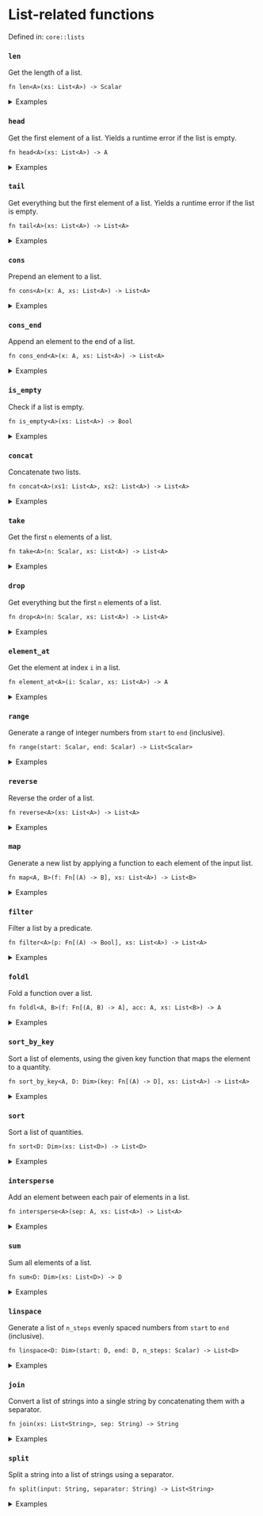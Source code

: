 # List-related functions

Defined in: `core::lists`

### `len`
Get the length of a list.

```nbt
fn len<A>(xs: List<A>) -> Scalar
```

<details>
<summary>Examples</summary>

* <a href="https://numbat.dev/?q=len%28%5B3%2C%202%2C%201%5D%29"><i class="fa fa-play"></i> Run this example</a>

  ```nbt
    >>> len([3, 2, 1])
    
      len([3, 2, 1])
    
        = 3
    
  ```
</details>

### `head`
Get the first element of a list. Yields a runtime error if the list is empty.

```nbt
fn head<A>(xs: List<A>) -> A
```

<details>
<summary>Examples</summary>

* <a href="https://numbat.dev/?q=head%28%5B3%2C%202%2C%201%5D%29"><i class="fa fa-play"></i> Run this example</a>

  ```nbt
    >>> head([3, 2, 1])
    
      head([3, 2, 1])
    
        = 3
    
  ```
</details>

### `tail`
Get everything but the first element of a list. Yields a runtime error if the list is empty.

```nbt
fn tail<A>(xs: List<A>) -> List<A>
```

<details>
<summary>Examples</summary>

* <a href="https://numbat.dev/?q=tail%28%5B3%2C%202%2C%201%5D%29"><i class="fa fa-play"></i> Run this example</a>

  ```nbt
    >>> tail([3, 2, 1])
    
      tail([3, 2, 1])
    
        = [2, 1]    [List<Scalar>]
    
  ```
</details>

### `cons`
Prepend an element to a list.

```nbt
fn cons<A>(x: A, xs: List<A>) -> List<A>
```

<details>
<summary>Examples</summary>

* <a href="https://numbat.dev/?q=cons%2877%2C%20%5B3%2C%202%2C%201%5D%29"><i class="fa fa-play"></i> Run this example</a>

  ```nbt
    >>> cons(77, [3, 2, 1])
    
      cons(77, [3, 2, 1])
    
        = [77, 3, 2, 1]    [List<Scalar>]
    
  ```
</details>

### `cons_end`
Append an element to the end of a list.

```nbt
fn cons_end<A>(x: A, xs: List<A>) -> List<A>
```

<details>
<summary>Examples</summary>

* <a href="https://numbat.dev/?q=cons%5Fend%2877%2C%20%5B3%2C%202%2C%201%5D%29"><i class="fa fa-play"></i> Run this example</a>

  ```nbt
    >>> cons_end(77, [3, 2, 1])
    
      cons_end(77, [3, 2, 1])
    
        = [3, 2, 1, 77]    [List<Scalar>]
    
  ```
</details>

### `is_empty`
Check if a list is empty.

```nbt
fn is_empty<A>(xs: List<A>) -> Bool
```

<details>
<summary>Examples</summary>

* <a href="https://numbat.dev/?q=is%5Fempty%28%5B3%2C%202%2C%201%5D%29"><i class="fa fa-play"></i> Run this example</a>

  ```nbt
    >>> is_empty([3, 2, 1])
    
      is_empty([3, 2, 1])
    
        = false    [Bool]
    
  ```
* <a href="https://numbat.dev/?q=is%5Fempty%28%5B%5D%29"><i class="fa fa-play"></i> Run this example</a>

  ```nbt
    >>> is_empty([])
    
      is_empty([])
    
        = true    [Bool]
    
  ```
</details>

### `concat`
Concatenate two lists.

```nbt
fn concat<A>(xs1: List<A>, xs2: List<A>) -> List<A>
```

<details>
<summary>Examples</summary>

* <a href="https://numbat.dev/?q=concat%28%5B3%2C%202%2C%201%5D%2C%20%5B10%2C%2011%5D%29"><i class="fa fa-play"></i> Run this example</a>

  ```nbt
    >>> concat([3, 2, 1], [10, 11])
    
      concat([3, 2, 1], [10, 11])
    
        = [3, 2, 1, 10, 11]    [List<Scalar>]
    
  ```
</details>

### `take`
Get the first `n` elements of a list.

```nbt
fn take<A>(n: Scalar, xs: List<A>) -> List<A>
```

<details>
<summary>Examples</summary>

* <a href="https://numbat.dev/?q=take%282%2C%20%5B3%2C%202%2C%201%2C%200%5D%29"><i class="fa fa-play"></i> Run this example</a>

  ```nbt
    >>> take(2, [3, 2, 1, 0])
    
      take(2, [3, 2, 1, 0])
    
        = [3, 2]    [List<Scalar>]
    
  ```
</details>

### `drop`
Get everything but the first `n` elements of a list.

```nbt
fn drop<A>(n: Scalar, xs: List<A>) -> List<A>
```

<details>
<summary>Examples</summary>

* <a href="https://numbat.dev/?q=drop%282%2C%20%5B3%2C%202%2C%201%2C%200%5D%29"><i class="fa fa-play"></i> Run this example</a>

  ```nbt
    >>> drop(2, [3, 2, 1, 0])
    
      drop(2, [3, 2, 1, 0])
    
        = [1, 0]    [List<Scalar>]
    
  ```
</details>

### `element_at`
Get the element at index `i` in a list.

```nbt
fn element_at<A>(i: Scalar, xs: List<A>) -> A
```

<details>
<summary>Examples</summary>

* <a href="https://numbat.dev/?q=element%5Fat%282%2C%20%5B3%2C%202%2C%201%2C%200%5D%29"><i class="fa fa-play"></i> Run this example</a>

  ```nbt
    >>> element_at(2, [3, 2, 1, 0])
    
      element_at(2, [3, 2, 1, 0])
    
        = 1
    
  ```
</details>

### `range`
Generate a range of integer numbers from `start` to `end` (inclusive).

```nbt
fn range(start: Scalar, end: Scalar) -> List<Scalar>
```

<details>
<summary>Examples</summary>

* <a href="https://numbat.dev/?q=range%282%2C%2012%29"><i class="fa fa-play"></i> Run this example</a>

  ```nbt
    >>> range(2, 12)
    
      range(2, 12)
    
        = [2, 3, 4, 5, 6, 7, 8, 9, 10, 11, 12]    [List<Scalar>]
    
  ```
</details>

### `reverse`
Reverse the order of a list.

```nbt
fn reverse<A>(xs: List<A>) -> List<A>
```

<details>
<summary>Examples</summary>

* <a href="https://numbat.dev/?q=reverse%28%5B3%2C%202%2C%201%5D%29"><i class="fa fa-play"></i> Run this example</a>

  ```nbt
    >>> reverse([3, 2, 1])
    
      reverse([3, 2, 1])
    
        = [1, 2, 3]    [List<Scalar>]
    
  ```
</details>

### `map`
Generate a new list by applying a function to each element of the input list.

```nbt
fn map<A, B>(f: Fn[(A) -> B], xs: List<A>) -> List<B>
```

<details>
<summary>Examples</summary>

* Square all elements of a list.

  <a href="https://numbat.dev/?q=map%28sqr%2C%20%5B3%2C%202%2C%201%5D%29"><i class="fa fa-play"></i> Run this example</a>
  ```nbt
    >>> map(sqr, [3, 2, 1])
    
      map(sqr, [3, 2, 1])
    
        = [9, 4, 1]    [List<Scalar>]
    
  ```
</details>

### `filter`
Filter a list by a predicate.

```nbt
fn filter<A>(p: Fn[(A) -> Bool], xs: List<A>) -> List<A>
```

<details>
<summary>Examples</summary>

* <a href="https://numbat.dev/?q=filter%28is%5Ffinite%2C%20%5B0%2C%201e10%2C%20NaN%2C%20%2Dinf%5D%29"><i class="fa fa-play"></i> Run this example</a>

  ```nbt
    >>> filter(is_finite, [0, 1e10, NaN, -inf])
    
      filter(is_finite, [0, 10_000_000_000, NaN, -inf])
    
        = [0, 10_000_000_000]    [List<Scalar>]
    
  ```
</details>

### `foldl`
Fold a function over a list.

```nbt
fn foldl<A, B>(f: Fn[(A, B) -> A], acc: A, xs: List<B>) -> A
```

<details>
<summary>Examples</summary>

* Join a list of strings by folding.

  <a href="https://numbat.dev/?q=foldl%28str%5Fappend%2C%20%22%22%2C%20%5B%22Num%22%2C%20%22bat%22%2C%20%22%21%22%5D%29"><i class="fa fa-play"></i> Run this example</a>
  ```nbt
    >>> foldl(str_append, "", ["Num", "bat", "!"])
    
      foldl(str_append, "", ["Num", "bat", "!"])
    
        = "Numbat!"    [String]
    
  ```
</details>

### `sort_by_key`
Sort a list of elements, using the given key function that maps the element to a quantity.

```nbt
fn sort_by_key<A, D: Dim>(key: Fn[(A) -> D], xs: List<A>) -> List<A>
```

<details>
<summary>Examples</summary>

* Sort by last digit.

  <a href="https://numbat.dev/?q=fn%20last%5Fdigit%28x%29%20%3D%20mod%28x%2C%2010%29%0Asort%5Fby%5Fkey%28last%5Fdigit%2C%20%5B701%2C%20313%2C%209999%2C%204%5D%29"><i class="fa fa-play"></i> Run this example</a>
  ```nbt
    >>> fn last_digit(x) = mod(x, 10)
    sort_by_key(last_digit, [701, 313, 9999, 4])
    
      fn last_digit(x: Scalar) -> Scalar = mod(x, 10)
    
      sort_by_key(last_digit, [701, 313, 9999, 4])
    
        = [701, 313, 4, 9999]    [List<Scalar>]
    
  ```
</details>

### `sort`
Sort a list of quantities.

```nbt
fn sort<D: Dim>(xs: List<D>) -> List<D>
```

<details>
<summary>Examples</summary>

* <a href="https://numbat.dev/?q=sort%28%5B3%2C%202%2C%207%2C%208%2C%20%2D4%2C%200%2C%20%2D5%5D%29"><i class="fa fa-play"></i> Run this example</a>

  ```nbt
    >>> sort([3, 2, 7, 8, -4, 0, -5])
    
      sort([3, 2, 7, 8, -4, 0, -5])
    
        = [-5, -4, 0, 2, 3, 7, 8]    [List<Scalar>]
    
  ```
</details>

### `intersperse`
Add an element between each pair of elements in a list.

```nbt
fn intersperse<A>(sep: A, xs: List<A>) -> List<A>
```

<details>
<summary>Examples</summary>

* <a href="https://numbat.dev/?q=intersperse%280%2C%20%5B1%2C%201%2C%201%2C%201%5D%29"><i class="fa fa-play"></i> Run this example</a>

  ```nbt
    >>> intersperse(0, [1, 1, 1, 1])
    
      intersperse(0, [1, 1, 1, 1])
    
        = [1, 0, 1, 0, 1, 0, 1]    [List<Scalar>]
    
  ```
</details>

### `sum`
Sum all elements of a list.

```nbt
fn sum<D: Dim>(xs: List<D>) -> D
```

<details>
<summary>Examples</summary>

* <a href="https://numbat.dev/?q=sum%28%5B3%20m%2C%20200%20cm%2C%201000%20mm%5D%29"><i class="fa fa-play"></i> Run this example</a>

  ```nbt
    >>> sum([3 m, 200 cm, 1000 mm])
    
      sum([3 metre, 200 centimetre, 1000 millimetre])
    
        = 6 m    [Length]
    
  ```
</details>

### `linspace`
Generate a list of `n_steps` evenly spaced numbers from `start` to `end` (inclusive).

```nbt
fn linspace<D: Dim>(start: D, end: D, n_steps: Scalar) -> List<D>
```

<details>
<summary>Examples</summary>

* <a href="https://numbat.dev/?q=linspace%28%2D5%20m%2C%205%20m%2C%2011%29"><i class="fa fa-play"></i> Run this example</a>

  ```nbt
    >>> linspace(-5 m, 5 m, 11)
    
      linspace(-(5 metre), 5 metre, 11)
    
        = [-5 m, -4 m, -3 m, -2 m, -1 m, 0 m, 1 m, 2 m, 3 m, 4 m, 5 m]    [List<Length>]
    
  ```
</details>

### `join`
Convert a list of strings into a single string by concatenating them with a separator.

```nbt
fn join(xs: List<String>, sep: String) -> String
```

<details>
<summary>Examples</summary>

* <a href="https://numbat.dev/?q=join%28%5B%22snake%22%2C%20%22case%22%5D%2C%20%22%5F%22%29"><i class="fa fa-play"></i> Run this example</a>

  ```nbt
    >>> join(["snake", "case"], "_")
    
      join(["snake", "case"], "_")
    
        = "snake_case"    [String]
    
  ```
</details>

### `split`
Split a string into a list of strings using a separator.

```nbt
fn split(input: String, separator: String) -> List<String>
```

<details>
<summary>Examples</summary>

* <a href="https://numbat.dev/?q=split%28%22Numbat%20is%20a%20statically%20typed%20programming%20language%2E%22%2C%20%22%20%22%29"><i class="fa fa-play"></i> Run this example</a>

  ```nbt
    >>> split("Numbat is a statically typed programming language.", " ")
    
      split("Numbat is a statically typed programming language.", " ")
    
        = ["Numbat", "is", "a", "statically", "typed", "programming", "language."]    [List<String>]
    
  ```
</details>

